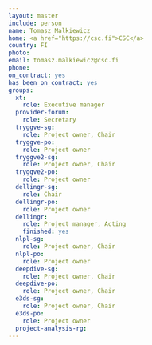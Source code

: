 ```yaml
---
layout: master
include: person
name: Tomasz Malkiewicz
home: <a href="https://csc.fi">CSC</a>
country: FI
photo:
email: tomasz.malkiewicz@csc.fi
phone:
on_contract: yes
has_been_on_contract: yes
groups:
  xt:
    role: Executive manager
  provider-forum:
    role: Secretary
  tryggve-sg:
    role: Project owner, Chair
  tryggve-po:
    role: Project owner
  tryggve2-sg:
    role: Project owner, Chair
  tryggve2-po:
    role: Project owner
  dellingr-sg:
    role: Chair
  dellingr-po:
    role: Project owner
  dellingr:
    role: Project manager, Acting
    finished: yes
  nlpl-sg:
    role: Project owner, Chair
  nlpl-po:
    role: Project owner
  deepdive-sg:
    role: Project owner, Chair
  deepdive-po:
    role: Project owner, Chair
  e3ds-sg:
    role: Project owner, Chair
  e3ds-po:
    role: Project owner
  project-analysis-rg:
---
```

